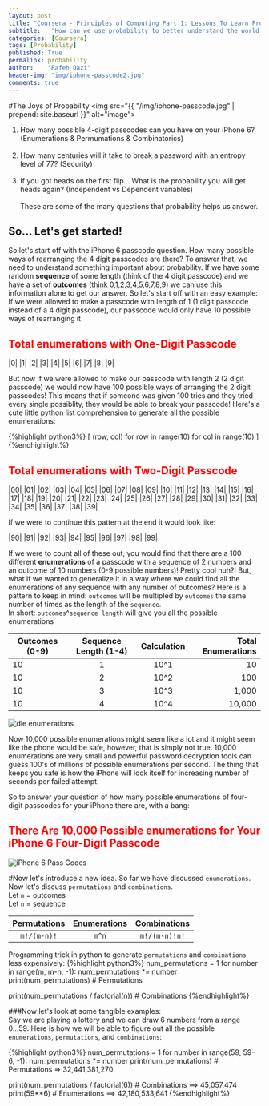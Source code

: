 ```yaml
---
layout: post
title: "Coursera - Principles of Computing Part 1: Lessons To Learn From Probability"
subtitle:   "How can we use probability to better understand the world around us?"
categories: [Coursera]
tags: [Probability]
published: True
permalink: probability
author:    "Rafeh Qazi"
header-img: "img/iphone-passcode2.jpg"
comments: true
---
```

#The Joys of Probability
<img src="{{ "/img/iphone-passcode.jpg" | prepend: site.baseurl }}" alt="image">

1. How many possible 4-digit passcodes can you have on your iPhone 6? (Enumerations &amp; Permumations &amp; Combinatorics)<br><br>
2. How many centuries will it take to break a password with an entropy level of 77? (Security)<br><br>
3. If you got heads on the first flip... What is the probability you will get heads again? (Independent vs Dependent variables)<br><br>
These are some of the many questions that probability helps us answer.

## So... Let's get started!
So let's start off with the iPhone 6 passcode question. How many possible ways of rearranging the 4 digit passcodes are there?
To answer that, we need to understand something important about probability. If we have some random **sequence** of some length (think of the 4 digit passcode) and we have a set of **outcomes** (think 0,1,2,3,4,5,6,7,8,9) we can use this information alone to get our answer. So let's start off with an easy example: If we were allowed to make a passcode with length of 1 (1 digit passcode instead of a 4 digit passcode), our passcode would only have 10 possible ways of rearranging it <br>

<h2><font color="red">Total enumerations with One-Digit Passcode</font></h2>

|0| |1| |2| |3| |4| |5| |6| |7| |8| |9|

But now if we were allowed to make our passcode with length 2 (2 digit passcode) we would now have 100 possible ways of arranging the 2 digit passcodes! This means that if someone was given 100 tries and they tried every single possiblity, they would be able to break your passcode! Here's a cute little python list comprehension to generate all the possible enumerations:

{%highlight python3%}
[ (row, col) for row in range(10) for col in range(10) ]
{%endhighlight%}

<h2><font color="red">Total enumerations with Two-Digit Passcode</font></h2>

|00| |01| |02| |03| |04| |05| |06| |07| |08| |09|
|10| |11| |12| |13| |14| |15| |16| |17| |18| |19|
|20| |21| |22| |23| |24| |25| |26| |27| |28| |29|
|30| |31| |32| |33| |34| |35| |36| |37| |38| |39|

If we were to continue this pattern at the end it would look like:
 <br>

|90| |91| |92| |93| |94| |95| |96| |97| |98| |99|

If we were to count all of these out, you would find that there are a 100 different **enumerations** of a passcode with a sequence of 2 numbers and an outcome of 10 numbers (0-9 possible numbers)! Pretty cool huh?! But, what if we wanted to generalize it in a way where we could find all the enumerations of any sequence with any number of outcomes? Here is a pattern to keep in mind: `outcomes` will be multipled by `outcomes` the same number of times as the length of the `sequence`.<br>
In short: `outcomes`^`sequence length` will give you all the possible enumerations<br>

| Outcomes (0-9) | Sequence Length (1-4) | Calculation | **Total Enumerations** |
|----------|:---------------------------:|:--------------:|---------------------:|
|    10    |         1       | 10^1|  10     |
|    10    |         2       | 10^2|  100    |
|    10    |         3       | 10^3|  1,000  |
|    10    |         4       | 10^4|  10,000 |

<img src="http://i.imgur.com/uujWjyz.jpg" alt="die enumerations">

Now 10,000 possible enumerations might seem like a lot and it might seem like the phone would be safe, however, that is simply not true. 10,000 enumerations are very small and powerful password decryption tools can guess 100's of millions of possible enumerations per second. The thing that keeps you safe is how the iPhone will lock itself for increasing number of seconds per failed attempt. <br>

So to answer your question of how many possible enumerations of four-digit passcodes for your iPhone there are, with a bang: <br>
<h2><font color="red">There Are 10,000 Possible enumerations for Your iPhone 6 Four-Digit Passcode</font></h2>
<img src="http://i.imgur.com/0k9qUTw.jpg" alt="iPhone 6 Pass Codes">

#Now let's introduce a new idea.
So far we have discussed `enumerations`. Now let's discuss `permutations` and `combinations`.<br>
Let `m` = outcomes <br>
Let `n` = sequence <br>

| Permutations | Enumerations | Combinations |
|:----------:|:--------------:|:------------:|
| `m!/(m-n)!`|     `m^n`      | `m!/(m-n)!n!`|


Programming trick in python to generate `permutations` and `combinations` less expensively:
{%highlight python3%}
num_permutations = 1
for number in range(m, m-n, -1):
  num_permutations *= number
print(num_permutations)  # Permutations

print(num_permutations / factorial(n))  # Combinations
{%endhighlight%}

###Now let's look at some tangible examples: <br>
Say we are playing a lottery and we can draw 6 numbers from a range 0...59. Here is how we will be able to figure out all the possible `enumerations`, `permutations`, and `combinations`: <br>

{%highlight python3%}
num_permutations = 1
for number in range(59, 59-6, -1):
  num_permutations *= number
print(num_permutations)  # Permutations  => 32,441,381,270

print(num_permutations / factorial(6))  # Combinations  ==> 45,057,474
print(59**6)  # Enumerations  ==> 42,180,533,641
{%endhighlight%} 
